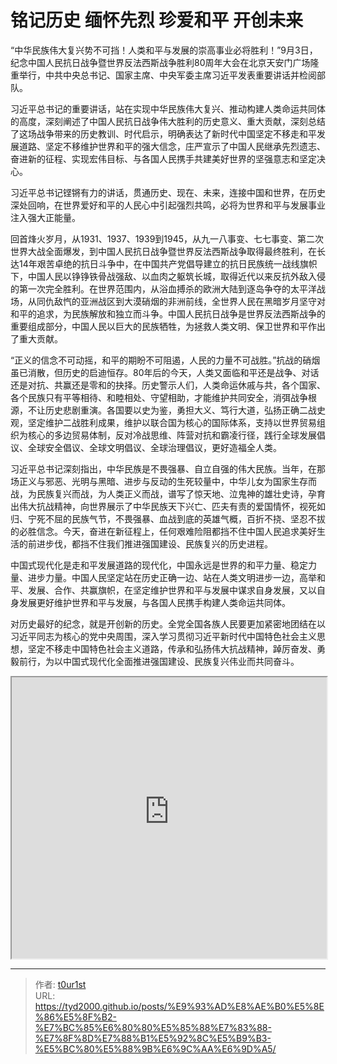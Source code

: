 # 铭记历史 缅怀先烈 珍爱和平 开创未来


“中华民族伟大复兴势不可挡！人类和平与发展的崇高事业必将胜利！”9月3日，纪念中国人民抗日战争暨世界反法西斯战争胜利80周年大会在北京天安门广场隆重举行，中共中央总书记、国家主席、中央军委主席习近平发表重要讲话并检阅部队。

习近平总书记的重要讲话，站在实现中华民族伟大复兴、推动构建人类命运共同体的高度，深刻阐述了中国人民抗日战争伟大胜利的历史意义、重大贡献，深刻总结了这场战争带来的历史教训、时代启示，明确表达了新时代中国坚定不移走和平发展道路、坚定不移维护世界和平的强大信念，庄严宣示了中国人民继承先烈遗志、奋进新的征程、实现宏伟目标、与各国人民携手共建美好世界的坚强意志和坚定决心。

习近平总书记铿锵有力的讲话，贯通历史、现在、未来，连接中国和世界，在历史深处回响，在世界爱好和平的人民心中引起强烈共鸣，必将为世界和平与发展事业注入强大正能量。

回首烽火岁月，从1931、1937、1939到1945，从九一八事变、七七事变、第二次世界大战全面爆发，到中国人民抗日战争暨世界反法西斯战争取得最终胜利，在长达14年艰苦卓绝的抗日斗争中，在中国共产党倡导建立的抗日民族统一战线旗帜下，中国人民以铮铮铁骨战强敌、以血肉之躯筑长城，取得近代以来反抗外敌入侵的第一次完全胜利。在世界范围内，从浴血搏杀的欧洲大陆到逐岛争夺的太平洋战场，从同仇敌忾的亚洲战区到大漠硝烟的非洲前线，全世界人民在黑暗岁月坚守对和平的追求，为民族解放和独立而斗争。中国人民抗日战争是世界反法西斯战争的重要组成部分，中国人民以巨大的民族牺牲，为拯救人类文明、保卫世界和平作出了重大贡献。

“正义的信念不可动摇，和平的期盼不可阻遏，人民的力量不可战胜。”抗战的硝烟虽已消散，但历史的启迪恒存。80年后的今天，人类又面临和平还是战争、对话还是对抗、共赢还是零和的抉择。历史警示人们，人类命运休戚与共，各个国家、各个民族只有平等相待、和睦相处、守望相助，才能维护共同安全，消弭战争根源，不让历史悲剧重演。各国要以史为鉴，勇担大义、笃行大道，弘扬正确二战史观，坚定维护二战胜利成果，维护以联合国为核心的国际体系，支持以世界贸易组织为核心的多边贸易体制，反对冷战思维、阵营对抗和霸凌行径，践行全球发展倡议、全球安全倡议、全球文明倡议、全球治理倡议，更好造福全人类。

习近平总书记深刻指出，中华民族是不畏强暴、自立自强的伟大民族。当年，在那场正义与邪恶、光明与黑暗、进步与反动的生死较量中，中华儿女为国家生存而战，为民族复兴而战，为人类正义而战，谱写了惊天地、泣鬼神的雄壮史诗，孕育出伟大抗战精神，向世界展示了中华民族天下兴亡、匹夫有责的爱国情怀，视死如归、宁死不屈的民族气节，不畏强暴、血战到底的英雄气概，百折不挠、坚忍不拔的必胜信念。今天，奋进在新征程上，任何艰难险阻都挡不住中国人民追求美好生活的前进步伐，都挡不住我们推进强国建设、民族复兴的历史进程。

中国式现代化是走和平发展道路的现代化，中国永远是世界的和平力量、稳定力量、进步力量。中国人民坚定站在历史正确一边、站在人类文明进步一边，高举和平、发展、合作、共赢旗帜，在坚定维护世界和平与发展中谋求自身发展，又以自身发展更好维护世界和平与发展，与各国人民携手构建人类命运共同体。

对历史最好的纪念，就是开创新的历史。全党全国各族人民要更加紧密地团结在以习近平同志为核心的党中央周围，深入学习贯彻习近平新时代中国特色社会主义思想，坚定不移走中国特色社会主义道路，传承和弘扬伟大抗战精神，踔厉奋发、勇毅前行，为以中国式现代化全面推进强国建设、民族复兴伟业而共同奋斗。

<iframe
    width="100%"
    height="450"
    src="https://content-static.cctvnews.cctv.com/snow-book/index.html?item_id=7081662448198490696"
></iframe>

---

> 作者: [t0ur1st](https://github.com/tyd2000)  
> URL: https://tyd2000.github.io/posts/%E9%93%AD%E8%AE%B0%E5%8E%86%E5%8F%B2-%E7%BC%85%E6%80%80%E5%85%88%E7%83%88-%E7%8F%8D%E7%88%B1%E5%92%8C%E5%B9%B3-%E5%BC%80%E5%88%9B%E6%9C%AA%E6%9D%A5/  

